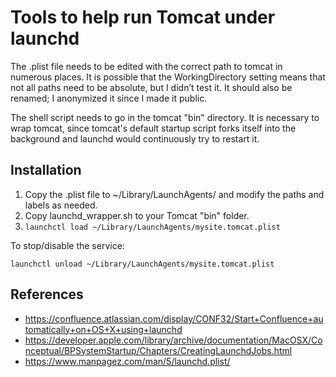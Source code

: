# Tools to help run Tomcat under launchd

The .plist file needs to be edited with the correct path to tomcat in numerous places. It is possible that the WorkingDirectory setting means that not all paths need to be absolute, but I didn’t test it. It should also be renamed; I anonymized it since I made it public.

The shell script needs to go in the tomcat "bin" directory. It is necessary to wrap tomcat, since tomcat's default startup script forks itself into the background and launchd would continuously try to restart it.


## Installation

1. Copy the .plist file to ~/Library/LaunchAgents/ and modify the paths and labels as needed.
2. Copy launchd\_wrapper.sh to your Tomcat "bin" folder.
3. `launchctl load ~/Library/LaunchAgents/mysite.tomcat.plist`

To stop/disable the service:

`launchctl unload ~/Library/LaunchAgents/mysite.tomcat.plist`

## References
* https://confluence.atlassian.com/display/CONF32/Start+Confluence+automatically+on+OS+X+using+launchd
* https://developer.apple.com/library/archive/documentation/MacOSX/Conceptual/BPSystemStartup/Chapters/CreatingLaunchdJobs.html
* https://www.manpagez.com/man/5/launchd.plist/
